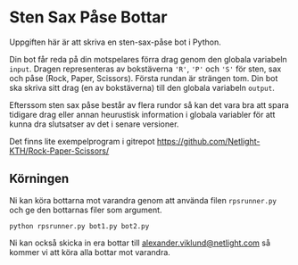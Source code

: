 # Sten Sax Påse Bottar #
Uppgiften här är att skriva en sten-sax-påse bot i Python.

Din bot får reda på din motspelares förra drag genom den globala variabeln `input`. Dragen representeras av bokstäverna `'R'`, `'P'` och `'S'` för sten, sax och påse (Rock, Paper, Scissors). Första rundan är strängen tom.
Din bot ska skriva sitt drag (en av bokstäverna) till den globala variabeln `output`.

Efterssom sten sax påse består av flera rundor så kan det vara bra att spara tidigare drag eller annan heurustisk information i globala variabler för att kunna dra slutsatser av det i senare versioner.

Det finns lite exempelprogram i gitrepot https://github.com/Netlight-KTH/Rock-Paper-Scissors/

## Körningen ##

Ni kan köra bottarna mot varandra genom att använda filen `rpsrunner.py` och ge den bottarnas filer som argument.

`python rpsrunner.py bot1.py bot2.py`

Ni kan också skicka in era bottar till alexander.viklund@netlight.com så kommer vi att köra alla bottar mot varandra. 
